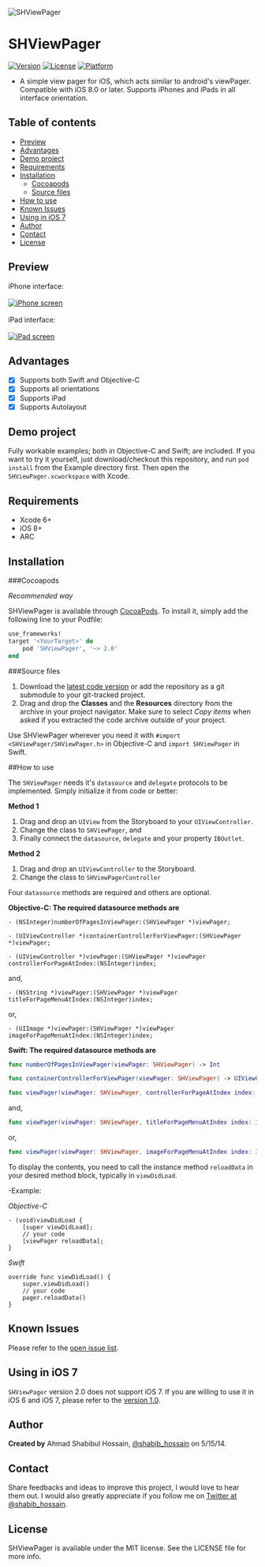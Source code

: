 ![SHViewPager](Images/codewithshabib.png)

# SHViewPager

[![Version](https://img.shields.io/cocoapods/v/SHViewPager.svg?style=flat)](http://cocoapods.org/pods/SHViewPager)
[![License](https://img.shields.io/cocoapods/l/SHViewPager.svg?style=flat)](http://cocoapods.org/pods/SHViewPager)
[![Platform](https://img.shields.io/cocoapods/p/SHViewPager.svg?style=flat)](http://cocoapods.org/pods/SHViewPager)

- A simple view pager for iOS, which acts similar to android's viewPager. Compatible with iOS 8.0 or later. Supports iPhones and iPads in all interface orientation.

## Table of contents

 * [Preview](#preview)
 * [Advantages](#advantages)
 * [Demo project](#demo-project)
 * [Requirements](#requirements)
 * [Installation](#installation)
    * [Cocoapods](#cocoapods)
    * [Source files](#source-files)
 * [How to use](#how-to-use)
 * [Known Issues](#known-issues)
 * [Using in iOS 7](#using-in-ios-7)
 * [Author](#author)
 * [Contact](#contact)
 * [License](#license)

## Preview

iPhone interface:<br/><br/>
[![iPhone screen](Images/SHViewPager_iphoneScreens.gif)](Images/SHViewPager_iphoneScreens.gif)
<br/><br/>iPad interface:<br/><br/>
[![iPad screen](Images/SHViewPager_ipadScreens.gif)](Images/SHViewPager_ipadScreens.gif)

## Advantages

 * [x] Supports both Swift and Objective-C
 * [x] Supports all orientations
 * [x] Supports iPad
 * [x] Supports Autolayout

## Demo project

Fully workable examples; both in Objective-C and Swift; are included. If you want to try it yourself, just download/checkout this repository, and run `pod install` from the Example directory first. Then open the `SHViewPager.xcworkspace` with Xcode.

## Requirements

* Xcode 6+
* iOS 8+
* ARC

## Installation

###Cocoapods

*Recommended way*

SHViewPager is available through [CocoaPods](http://cocoapods.org). To install
it, simply add the following line to your Podfile:

```ruby
use_frameworks!
target '<YourTarget>' do
	pod 'SHViewPager', '~> 2.0'
end
```

###Source files

1. Download the [latest code version](http://github.com/shabib87/SHViewPager/archive/master.zip) or add the repository as a git submodule to your git-tracked project.
2. Drag and drop the **Classes** and the **Resources** directory from the archive in your project navigator. Make sure to select *Copy items* when asked if you extracted the code archive outside of your project.

Use SHViewPager wherever you need it with `#import <SHViewPager/SHViewPager.h>` in Objective-C and `import SHViewPager` in Swift.

##How to use

The `SHViewPager` needs it's `datasource` and `delegate` protocols to be implemented. Simply initialize it from code or better: 

**Method 1**

1. Drag and drop an `UIView` from the Storyboard to your `UIViewController`.
2. Change the class to `SHViewPager`, and 
3. Finally connect the `datasource`, `delegate` and your property `IBOutlet`.

**Method 2**

1. Drag and drop an `UIViewController` to the Storyboard.
2. Change the class to `SHViewPagerController`

Four `datasource` methods are required and others are optional.

**Objective-C: The required datasource methods are**

```objc
- (NSInteger)numberOfPagesInViewPager:(SHViewPager *)viewPager;
```

```objc
- (UIViewController *)containerControllerForViewPager:(SHViewPager *)viewPager;
```
```objc
- (UIViewController *)viewPager:(SHViewPager *)viewPager controllerForPageAtIndex:(NSInteger)index;
````

and,


```objc
- (NSString *)viewPager:(SHViewPager *)viewPager titleForPageMenuAtIndex:(NSInteger)index;
````

or,


```objc
- (UIImage *)viewPager:(SHViewPager *)viewPager imageForPageMenuAtIndex:(NSInteger)index;
````

**Swift: The required datasource methods are**

```swift
func numberOfPagesInViewPager(viewPager: SHViewPager) -> Int
```
```swift
func containerControllerForViewPager(viewPager: SHViewPager) -> UIViewController
```
```swift
func viewPager(viewPager: SHViewPager, controllerForPageAtIndex index: Int) -> UIViewController
````

and,


```swift
func viewPager(viewPager: SHViewPager, titleForPageMenuAtIndex index: Int) -> String
````

or,


```swift
func viewPager(viewPager: SHViewPager, imageForPageMenuAtIndex index: Int) -> UIImage
````

To display the contents, you need to call the instance method `reloadData` in your desired method block, typically in `viewDidLoad`.

-Example:

*Objective-C*

```objc
- (void)viewDidLoad {
    [super viewDidLoad];
    // your code
    [viewPager reloadData];
}
```

*Swift*

```objc
override func viewDidLoad() {
    super.viewDidLoad()
    // your code
    pager.reloadData()
}
```

## Known Issues

Please refer to the [open issue list](https://github.com/shabib87/SHViewPager/issues?q=is%3Aopen+is%3Aissue).

## Using in iOS 7

`SHViewPager` version 2.0 does not support iOS 7. If you are willing to use it in iOS 6 and iOS 7, please refer to the [version 1.0](https://github.com/shabib87/SHViewPager/releases/tag/v1.0).

## Author

**Created by** Ahmad Shabibul Hossain, [@shabib_hossain](https://twitter.com/shabib_hossain) on 5/15/14.

## Contact

Share feedbacks and ideas to improve this project, I would love to hear them out. I would also greatly appreciate if you follow me on [Twitter at @shabib_hossain](https://twitter.com/shabib_hossain).

## License

SHViewPager is available under the MIT license. See the LICENSE file for more info.
